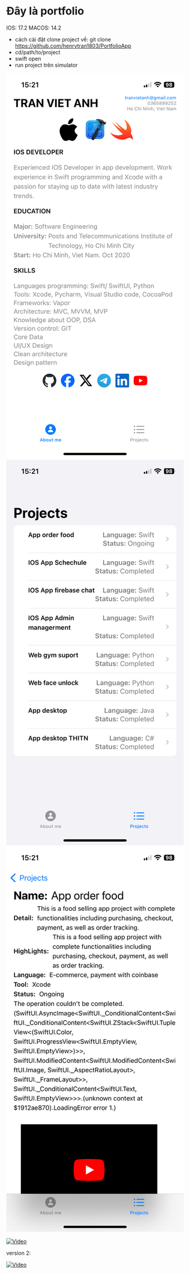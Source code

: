 # Đây là portfolio
IOS: 17.2
MACOS: 14.2
- cách cài đặt clone project về:
git clone https://github.com/henrytran1803/PortfolioApp
- cd/path/to/project
- swift open
- run project trên simulator

![alt text](https://github.com/henrytran1803/PortfolioApp/blob/main/IMG_0853.PNG?raw=true)
![alt text](https://github.com/henrytran1803/PortfolioApp/blob/main/IMG_0854.PNG?raw=true)
![alt text](https://github.com/henrytran1803/PortfolioApp/blob/main/IMG_0855.PNG?raw=true)



[![Video](https://img.youtube.com/vi/7wJozToiMkc/0.jpg)](https://www.youtube.com/watch?v=7wJozToiMkc)

version 2:


[![Video](https://img.youtube.com/vi/xrHT6tVH8Zc/0.jpg)](https://youtube.com/shorts/xrHT6tVH8Zc)
